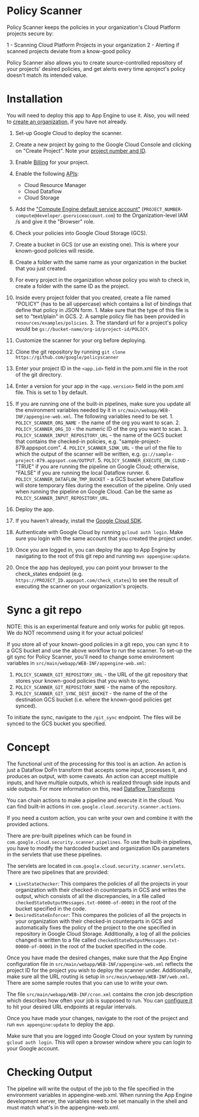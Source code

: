 # Policy Scanner

Policy Scanner keeps the policies in your organization's Cloud Platform
projects secure by:

1 - Scanning Cloud Platform Projects in your organization 
2 - Alerting if scanned projects deviate from a know-good policy

Policy Scanner also allows you to create source-controlled repository of your
projects' desired policies, and get alerts every time aproject's policy 
doesn't match its intended value.

# Installation

You will need to deploy this app to App Engine to use it. Also, you will
need to [create an
organization](https://cloud.google.com/resource-manager/docs/creating-managing-organization),
if you have not already.

1. Set-up Google Cloud to deploy the scanner.
  1. Create a new project by going to the Google Cloud Console and
  clicking on "Create Project". Note your [project number and ID](https://support.google.com/cloud/answer/6158840?hl=en).
  2. Enable [Billing](https://support.google.com/cloud/answer/6158867?hl=en) for your project.
  3. Enable the following [APIs](https://support.google.com/cloud/answer/6158841?hl=en&ref_topic=6262490):
     * Cloud Resource Manager
     * Cloud Dataflow
     * Cloud Storage
  4. Add the ["Compute Engine default service account"](https://developers.google.com/identity/protocols/application-default-credentials)
     (`PROJECT_NUMBER-compute@developer.gserviceaccount.com`) to the
     Organization-level IAM /s and give it the "Browser" role.

2. Check your policies into Google Cloud Storage (GCS).
  1. Create a bucket in GCS (or use an existing one).
     This is where your known-good policies will reside.
  2. Create a folder with the same name as your organization in
     the bucket that you just created.
  3. For every project in the organization whose policy you wish to
     check in, create a folder with the same ID as the project.
  4. Inside every project folder that you created, create a file named
     "POLICY" (has to be all uppercase) which contains a list of
     bindings that define that policy in JSON form.
    1. Make sure that the type of this file is set to "text/plain" in GCS.
    2. A sample policy file has been provided in `resources/examples/policies`.
    3. The standard url for a project's policy would be
     `gs://bucket-name/org-id/project-id/POLICY`.

3. Customize the scanner for your org before deploying.
  1. Clone the git repository by running
     `git clone https://github.com/google/policyscanner`
  2. Enter your project ID in the `<app.id>` field in the pom.xml file
      in the root of the git directory.
  3. Enter a version for your app in the `<app.version>` field in the
     pom.xml file. This is set to 1 by default.
  4. If you are running one of the built-in pipelines, make sure you
     update all the environment variables needed by it in
     `src/main/webapp/WEB-INF/appengine-web.xml`. The following
     variables need to be set.
    1. `POLICY_SCANNER_ORG_NAME` - the name of the org you want to scan.
    2. `POLICY_SCANNER_ORG_ID` - the numeric ID of the org you want to scan.
    3. `POLICY_SCANNER_INPUT_REPOSITORY_URL` - the name of the GCS bucket that
       contains the checked-in policies, e.g. "sample-project-879.appspot.com".
    4. `POLICY_SCANNER_SINK_URL` - the url of the file to which the output of
       the scanner will be written, e.g.
       `gs://sample-project-879.appspot.com/OUTPUT`.
    5. `POLICY_SCANNER_EXECUTE_ON_CLOUD` - "TRUE" if you are running the
        pipeline on Google Cloud; otherwise, "FALSE" if you are running
        the local Dataflow runner.
    6. `POLICY_SCANNER_DATAFLOW_TMP_BUCKET` - a GCS bucket where Dataflow
        will store temporary files during the execution of the pipeline.
        Only used when running the pipeline on Google Cloud. Can be the
        same as `POLICY_SCANNER_INPUT_REPOSITORY_URL`.

4. Deploy the app.
  1. If you haven't already, install the [Google Cloud SDK](https://cloud.google.com/sdk/downloads).
  2. Authenticate with Google Cloud by running `gcloud auth login`.
     Make sure you login with the same account that you created
     the project under.
  3. Once you are logged in, you can deploy the app to App Engine by
     navigating to the root of this git repo and running
     `mvn appengine:update`.
  4. Once the app has deployed, you can point your browser to the
     check_states endpoint
     (e.g. `https://PROJECT_ID.appspot.com/check_states`) to see the
     result of executing the scanner on your organization's projects.

# Sync a git repo

NOTE: this is an experimental feature and only works for public git repos.
We do NOT recommend using it for your actual policies!

If you store all of your known-good policies in a git repo, you can
sync it to a GCS bucket and use the above workflow to run the scanner.
To set-up the git sync for Policy Scanner, you'll need to change
some environment variables in `src/main/webapp/WEB-INF/appengine-web.xml`:

1. `POLICY_SCANNER_GIT_REPOSITORY_URL` - the URL of the git repository
    that stores your known-good policies that you wish to sync.
2. `POLICY_SCANNER_GIT_REPOSITORY_NAME` - the name of the repository.
3. `POLICY_SCANNER_GIT_SYNC_DEST_BUCKET` - the name of the of the
    destination GCS bucket (i.e. where the known-good policies get synced).

To initiate the sync, navigate to the `/git_sync` endpoint. The files
will be synced to the GCS bucket you specified.


# Concept

The functional unit of the processing for this tool is an action.
An action is just a Dataflow DoFn transform that accepts some input,
processes it, and produces an output, with some caveats.
An action can accept multiple inputs, and have multiple outputs,
which is realized through side inputs and side outputs.
For more information on this, read
[Dataflow Transforms](https://support.google.com/cloud/answer/6158840?hl=en)


You can chain actions to make a pipeline and execute it in the cloud.
You can find built-in actions in
`com.google.cloud.security.scanner.actions`.

If you need a custom action, you can write your own and combine it
with the provided actions.

There are pre-built pipelines which can be found in
`com.google.cloud.security.scanner.pipelines`. To use the built-in
pipelines, you have to modify the hardcoded bucket and organization IDs
parameters in the servlets that use these pipelines.

The servlets are located in `com.google.cloud.security.scanner.servlets`.
There are two pipelines that are provided:

- `LiveStateChecker`: This compares the policies of all the projects in
  your organization with their checked-in counterparts in GCS and writes
  the output, which consists of all the discrepancies, in a file called
  `checkedStateOutputMessages.txt-00000-of-00001` in the root of the
  bucket specified in the code.
- `DesiredStateEnforcer`: This compares the policies of all the projects
  in your organization with their checked-in counterparts in
  GCS and automatically fixes the policy of the project
  to the one specified in repository in Google Cloud Storage.
  Additionally, a log of all the policies changed is written to a file
  called `checkedStateOutputMessages.txt-00000-of-00001` in the root of
  the bucket specified in the code.

Once you have made the desired changes, make sure that the App Engine
configuration file in `src/main/webapp/WEB-INF/appengine-web.xml` reflects
the project ID for the project you wish to deploy the scanner under.
Additionally, make sure all the URL routing is setup in
`src/main/webapp/WEB-INF/web.xml`. There are some sample routes that you
can use to write your own.

The file `src/main/webapp/WEB-INF/cron.xml` contains the cron job
description which describes how often your job is supposed to run. You
can [configure it](https://cloud.google.com/appengine/docs/java/config/cron)
to hit your desired URL endpoints at regular intervals.

Once you have made your changes, navigate to the root of the project and run
`mvn appengine:update` to deploy the app.

Make sure that you are logged into Google Cloud on your system by
running `gcloud auth login`. This will open a browser window where you
can login to your Google account.

# Checking Output

The pipeline will write the output of the job to the file specified in the
environment variables in appengine-web.xml. When running the App Engine
development server, the variables need to be set manually in the shell and
must match what's in the appengine-web.xml.
